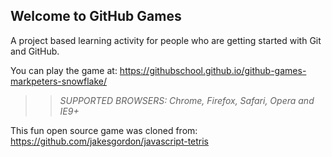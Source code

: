 ## Welcome to GitHub Games

A project based learning activity for people who are getting started with Git and GitHub.

You can play the game at: https://githubschool.github.io/github-games-markpeters-snowflake/

>> _*SUPPORTED BROWSERS*: Chrome, Firefox, Safari, Opera and IE9+_

This fun open source game was cloned from: https://github.com/jakesgordon/javascript-tetris

